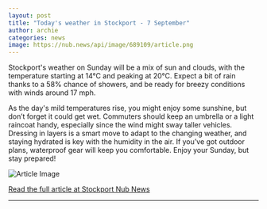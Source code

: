 ```yaml
---
layout: post
title: "Today's weather in Stockport - 7 September"
author: archie
categories: news
image: https://nub.news/api/image/689109/article.png
---
```

Stockport's weather on Sunday will be a mix of sun and clouds, with the temperature starting at 14°C and peaking at 20°C. Expect a bit of rain thanks to a 58% chance of showers, and be ready for breezy conditions with winds around 17 mph. 

As the day's mild temperatures rise, you might enjoy some sunshine, but don’t forget it could get wet. Commuters should keep an umbrella or a light raincoat handy, especially since the wind might sway taller vehicles. Dressing in layers is a smart move to adapt to the changing weather, and staying hydrated is key with the humidity in the air. If you’ve got outdoor plans, waterproof gear will keep you comfortable. Enjoy your Sunday, but stay prepared!

![Article Image](https://nub.news/api/image/689109/article.png)

[Read the full article at Stockport Nub News](https://stockport.nub.news/news/weather-news/todays-weather-in-stockport-7-september-271166)

---
